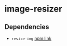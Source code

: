 # image-resizer

## Dependencies
* `resize-img` [npm link](https://www.npmjs.com/package/resize-img)